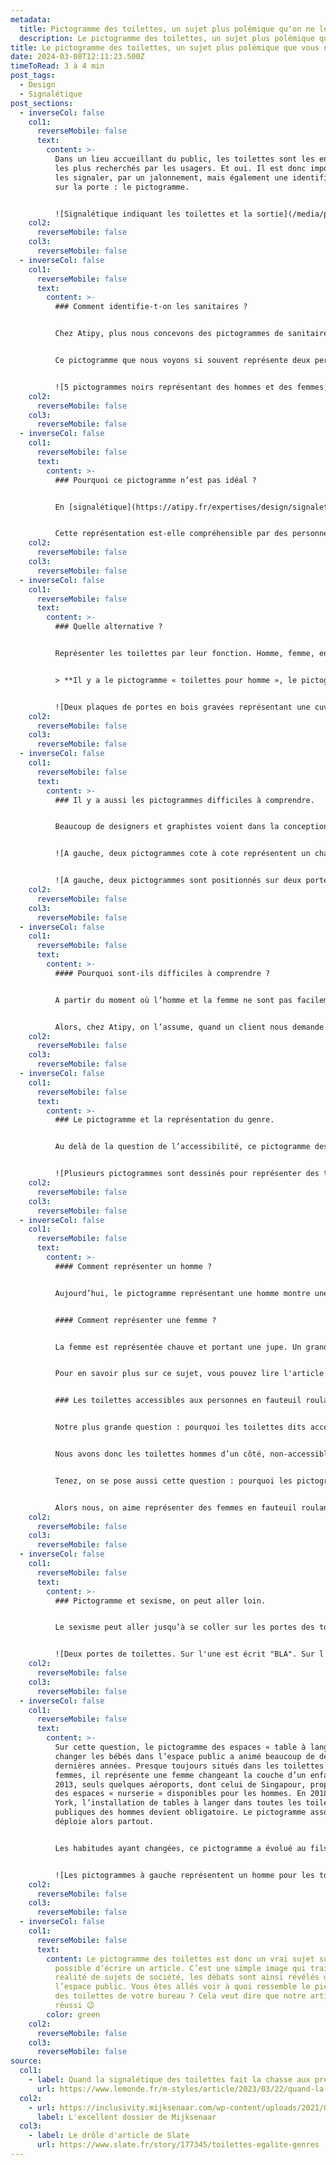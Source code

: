 ```yaml
---
metadata:
  title: Pictogramme des toilettes, un sujet plus polémique qu'on ne le pense.
  description: Le pictogramme des toilettes, un sujet plus polémique que vous ne le pensez.
title: Le pictogramme des toilettes, un sujet plus polémique que vous ne le pensez.
date: 2024-03-08T12:11:23.500Z
timeToRead: 3 à 4 min
post_tags:
  - Design
  - Signalétique
post_sections:
  - inverseCol: false
    col1:
      reverseMobile: false
      text:
        content: >-
          Dans un lieu accueillant du public, les toilettes sont les endroits
          les plus recherchés par les usagers. Et oui. Il est donc important de
          les signaler, par un jalonnement, mais également une identification
          sur la porte : le pictogramme.


          ![Signalétique indiquant les toilettes et la sortie](/media/pictogramme-toilettes-adeline_richez_ethiopie_signaletique.jpeg " Addis Abeba, Ethiopie. ©Adeline Richez")
    col2:
      reverseMobile: false
    col3:
      reverseMobile: false
  - inverseCol: false
    col1:
      reverseMobile: false
      text:
        content: >-
          ### Comment identifie-t-on les sanitaires ?


          Chez Atipy, plus nous concevons des pictogrammes de sanitaires, plus nous pensons que le pictogramme standard, celui que nous avons l’habitude de voir, ne fonctionne pas.


          Ce pictogramme que nous voyons si souvent représente deux personnes côte à côte, parfois séparées par un trait. Ce pictogramme répond aux recommandations de l’Institut américain des arts graphiques (AIGA) et de l’Organisation internationale de normalisation (ISO).


          ![5 pictogrammes noirs représentant des hommes et des femmes, une personne qui boit à une fontaine et un bébé.](/media/pictogramme_toilettes_aiga-accessibilite.jpeg)
    col2:
      reverseMobile: false
    col3:
      reverseMobile: false
  - inverseCol: false
    col1:
      reverseMobile: false
      text:
        content: >-
          ### Pourquoi ce pictogramme n’est pas idéal ?


          En [signalétique](https://atipy.fr/expertises/design/signaletique), un pictogramme doit permettre de reconnaître le lieu et sa fonction. Or, la représentation d’un homme à côté d’une femme, séparés l’un de l’autre par un trait ne semble pas explicite. En quoi cela représente-t-il des sanitaires ? Il peut également s’agir de vestiaires, d’isoloirs, de cabines… Et pourtant, il est aujourd’hui utilisé dans le monde entier, quelque soit la culture et la langue.


          Cette représentation est-elle compréhensible par des personnes autistes ou déficientes intellectuelles ? A priori, pas tellement, du moins pour certaines. En tous les cas, cette représentation n’est pas intuitive. Elle demande de l’apprentissage : savoir que ce pictogramme représente les toilettes.
    col2:
      reverseMobile: false
    col3:
      reverseMobile: false
  - inverseCol: false
    col1:
      reverseMobile: false
      text:
        content: >-
          ### Quelle alternative ?


          Représenter les toilettes par leur fonction. Homme, femme, en situation de handicap ou non… ce n’est pas le sujet. Au même titre que nous représentons une cabine de douche par un pictogramme de douche, pourquoi ne pas représenter les toilettes par un pictogramme de cuvette ? En effet, une cuvette est un objet reconnaissable et qui traduit simplement la fonction de l’espace signalé.


          > **Il y a le pictogramme « toilettes pour homme », le pictogramme « toilettes pour femme », et celui pour les personnes utilisateurs de fauteuil roulant qui ne sont représentés ni par un homme, ni par une femme ! Quand l’Agence Adéquat a proposé de représenter les toilettes par une cuvette de sanitaire, j’ai trouvé ça évident.** Grégoire Simmonet, président du tiers-lieu [La Tréso.](https://agence-adequat.fr/la-treso-tiers-lieu/)


          ![Deux plaques de portes en bois gravées représentant une cuvette de toilettes avec deux personnages à coté.](/media/pictogramme-toilettes-la-treso-signaletique-bois-atipy.jpg)
    col2:
      reverseMobile: false
    col3:
      reverseMobile: false
  - inverseCol: false
    col1:
      reverseMobile: false
      text:
        content: >-
          ### Il y a aussi les pictogrammes difficiles à comprendre.


          Beaucoup de designers et graphistes voient dans la conception de ce pictogramme un formidable terrain de jeux. L’incroyable créativité de certains amène à des détournements, certes plein d’humour, mais parfois complètement incompréhensibles. Sans évoquer les pictogrammes de mauvais goût, mais ça c’est une autre histoire. On perd alors la fonction première du support signalétique : orienter.


          ![A gauche, deux pictogrammes cote à cote représentent un chat et un coq. Sur l'image de droite, deux pictogrammes positionnés sur une plaque de porte représentent une vis et un boulon.](/media/pictogramme_toilettes_accessibilite_genre_sexisme-2.jpg)


          ![A gauche, deux pictogrammes sont positionnés sur deux portes blanche. L'un représente deux yeux et une moustache et l'autre représente deux yeux et des sourcils. Sur l'image de droite, on voit deux batons blancs avec une tete au dessus.](/media/pictogramme_toilettes_accessibilite_genre_sexisme.jpg)
    col2:
      reverseMobile: false
    col3:
      reverseMobile: false
  - inverseCol: false
    col1:
      reverseMobile: false
      text:
        content: >-
          #### Pourquoi sont-ils difficiles à comprendre ?


          A partir du moment où l’homme et la femme ne sont pas facilement identifiables, nous perdons le caractère simple et intuitif que doit avoir une signalétique accessible à tous. Un pictogramme compréhensible va être un pictogramme s’approchant le plus possible de la réalité. Les sous-entendus, allégories et métaphores sont difficiles à comprendre pour un certain nombre d’entre nous. Cela demande une certaine culture, un certain niveau de compréhension des symboles, une capacité à interpréter.


          Alors, chez Atipy, on l’assume, quand un client nous demande ce type de création, on dit non. Mais nous proposons mieux !
    col2:
      reverseMobile: false
    col3:
      reverseMobile: false
  - inverseCol: false
    col1:
      reverseMobile: false
      text:
        content: >-
          ### Le pictogramme et la représentation du genre.


          Au delà de la question de l’accessibilité, ce pictogramme des toilettes pose la question de la représentation des genres et ses stéréotypes.


          ![Plusieurs pictogrammes sont dessinés pour représenter des toilettes. Les premiers pictogrammes montrent des hommes et des femmes en jupes. Les autres pictogrammes montrent des cuvettes de toilettes ou un rouleau de papier toilettes.](/media/pictogramme_toilettes_accessibilite_representation-genre.jpg "Source : A white paper by Mijksenaar")
    col2:
      reverseMobile: false
    col3:
      reverseMobile: false
  - inverseCol: false
    col1:
      reverseMobile: false
      text:
        content: >-
          #### Comment représenter un homme ?


          Aujourd’hui, le pictogramme représentant une homme montre une personne grande, forte, de corpulence moyenne, sans cheveux. Bien sûr, tous les hommes ne sont pas chauves et peuvent aussi avoir les cheveux longs. Cette représentation allant au plus simple permet une généralisation du pictogramme et son utilisation dans différentes cultures.


          #### Comment représenter une femme ?


          La femme est représentée chauve et portant une jupe. Un grand nombre de femmes portent des pantalons, et la plupart ont des cheveux, si, si. Ce pictogramme représentant une femme en jupe anime souvent les débats autour de la représentation du féminin. Mais, si cette représentation n’est plus d’actualité, comment distinguer le pictogramme masculin du pictogramme féminin ? Comment simplifier pour être compréhensible sans véhiculer de stéréotypes ?


          P﻿our en savoir plus sur ce sujet, vous pouvez lire l'article de Véronique Lorelle - [Quand la signalétique des toilettes fait la chasse aux préjugés, Le Monde](https://www.lemonde.fr/m-styles/article/2023/03/22/quand-la-signaletique-des-toilettes-fait-la-chasse-aux-prejuges_6166562_4497319.html)


          ### Les toilettes accessibles aux personnes en fauteuil roulant.


          Notre plus grande question : pourquoi les toilettes dits accessibles sont TOUJOURS les toilettes réservés aux femmes ?


          Nous avons donc les toilettes hommes d’un côté, non-accessibles aux hommes en fauteuil roulant, et les toilettes femmes de l’autre, pour les femmes et les utilisateurs et utilisatrices de fauteuil roulant. Comment se sent-on lorsqu’on est un homme et qu’on entre dans des toilettes où il n’y a que des femmes parce que ce sont les seuls accessibles ?


          Tenez, on se pose aussi cette question : pourquoi les pictogrammes « utilisateurs de fauteuil roulant » sont toujours des hommes ? N’existent-ils pas des femmes utilisatrices de fauteuil roulant ?


          Alors nous, on aime représenter des femmes en fauteuil roulant, des hommes qui changent des couches, des femmes qui bricolent et des hommes qui font du yoga.
    col2:
      reverseMobile: false
    col3:
      reverseMobile: false
  - inverseCol: false
    col1:
      reverseMobile: false
      text:
        content: >-
          ### Pictogramme et sexisme, on peut aller loin.


          Le sexisme peut aller jusqu’à se coller sur les portes des toilettes, pour notre plus grand désarroi. Et il ne sera pas nécessaire de commenter les images ci-dessous.


          ![Deux portes de toilettes. Sur l'une est écrit "BLA". Sur l'autre est écrite "blablablablablablabla"](/media/pictogramme_toilettes_accessibilite_genre_sexisme-3.jpg)
    col2:
      reverseMobile: false
    col3:
      reverseMobile: false
  - inverseCol: false
    col1:
      reverseMobile: false
      text:
        content: >-
          Sur cette question, le pictogramme des espaces « table à langer » pour
          changer les bébés dans l’espace public a animé beaucoup de débats ces
          dernières années. Presque toujours situés dans les toilettes des
          femmes, il représente une femme changeant la couche d’un enfant. En
          2013, seuls quelques aéroports, dont celui de Singapour, proposaient
          des espaces « nurserie » disponibles pour les hommes. En 2018 à New
          York, l’installation de tables à langer dans toutes les toilettes
          publiques des hommes devient obligatoire. Le pictogramme associé se
          déploie alors partout.


          Les habitudes ayant changées, ce pictogramme a évolué au fils des années.


          ![Les pictogrammes à gauche représentent un homme pour les toilettes hommes et une femme + une femme qui change une couche pour les toilettes femmes. Les pictogrammes à droite indiquent les toilettes hommes avec des pictogrammes homme, homme qui change une couche et homme en fauteuil roulant.](/media/pictogramme_toilettes_table-a-langer_sexisme-3.jpg)
    col2:
      reverseMobile: false
    col3:
      reverseMobile: false
  - inverseCol: false
    col1:
      reverseMobile: false
      text:
        content: Le pictogramme des toilettes est donc un vrai sujet sur lequel il est
          possible d’écrire un article. C’est une simple image qui traite en
          réalité de sujets de société, les débats sont ainsi révélés dans
          l’espace public. Vous êtes allés voir à quoi ressemble le pictogramme
          des toilettes de votre bureau ? Cela veut dire que notre article est
          réussi 😉
        color: green
    col2:
      reverseMobile: false
    col3:
      reverseMobile: false
source:
  col1:
    - label: Quand la signalétique des toilettes fait la chasse aux préjugés
      url: https://www.lemonde.fr/m-styles/article/2023/03/22/quand-la-signaletique-des-toilettes-fait-la-chasse-aux-prejuges_6166562_4497319.html
  col2:
    - url: https://inclusivity.mijksenaar.com/wp-content/uploads/2021/01/Beyond-the-Binary-A-White-Paper-by-Mijksenaar-2021.pdf
      label: L'excellent dossier de Mijksenaar
  col3:
    - label: Le drôle d'article de Slate
      url: https://www.slate.fr/story/177345/toilettes-egalite-genres
---
```


